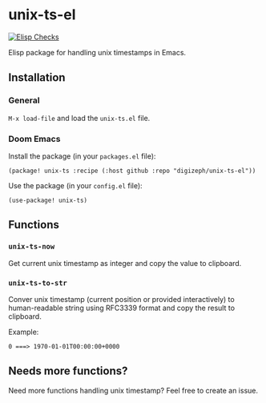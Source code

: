 # unix-ts-el 
[![Elisp Checks](https://github.com/digizeph/unix-ts-el/actions/workflows/main.yml/badge.svg)](https://github.com/digizeph/unix-ts-el/actions/workflows/main.yml)

Elisp package for handling unix timestamps in Emacs. 

## Installation

### General

`M-x load-file` and load the `unix-ts.el` file.

### Doom Emacs

Install the package (in your `packages.el` file):
```elisp
(package! unix-ts :recipe (:host github :repo "digizeph/unix-ts-el"))
```

Use the package (in your `config.el` file):
```elisp
(use-package! unix-ts)
```

## Functions

### `unix-ts-now`

Get current unix timestamp as integer and copy the value to clipboard.

### `unix-ts-to-str`

Conver unix timestamp (current position or provided interactively) to human-readable string
using RFC3339 format and copy the result to clipboard.

Example:
```
0 ===> 1970-01-01T00:00:00+0000
```

## Needs more functions?

Need more functions handling unix timestamp? Feel free to create an issue.
